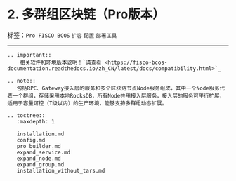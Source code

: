 # 2. 多群组区块链（Pro版本）


标签：``Pro FISCO BCOS`` ``扩容`` ``配置`` ``部署工具``

------------

```eval_rst
.. important::
    相关软件和环境版本说明！`请查看 <https://fisco-bcos-documentation.readthedocs.io/zh_CN/latest/docs/compatibility.html>`_
```

```eval_rst
.. note::
   包括RPC、Gateway接入层的服务和多个区块链节点Node服务组成，其中一个Node服务代表一个群组，存储采用本地RocksDB，所有Node共用接入层服务，接入层的服务可平行扩展，适用于容量可控（T级以内）的生产环境，能够支持多群组动态扩展。
```

```eval_rst
.. toctree::
   :maxdepth: 1

   installation.md
   config.md
   pro_builder.md
   expand_service.md
   expand_node.md
   expand_group.md
   installation_without_tars.md
```
